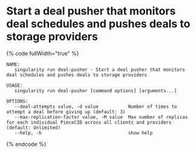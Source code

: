 # Start a deal pusher that monitors deal schedules and pushes deals to storage providers

{% code fullWidth="true" %}
```
NAME:
   singularity run deal-pusher - Start a deal pusher that monitors deal schedules and pushes deals to storage providers

USAGE:
   singularity run deal-pusher [command options] [arguments...]

OPTIONS:
   --deal-attempts value, -d value           Number of times to attempt a deal before giving up (default: 3)
   --max-replication-factor value, -M value  Max number of replicas for each individual PieceCID across all clients and providers (default: Unlimited)
   --help, -h                                show help
```
{% endcode %}
